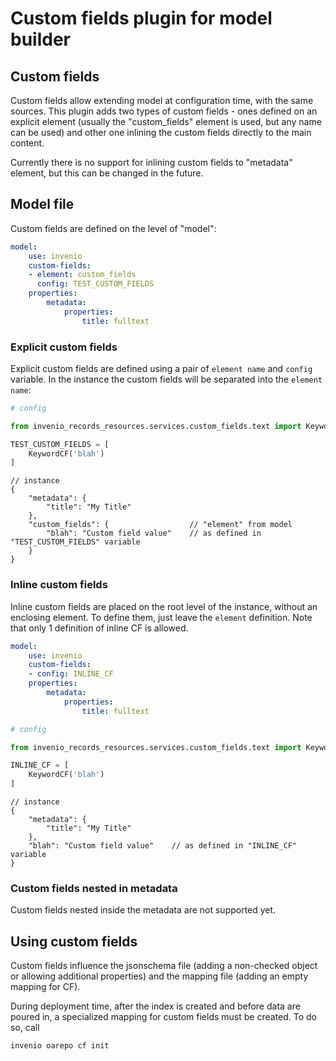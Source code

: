 # Custom fields plugin for model builder

## Custom fields

Custom fields allow extending model at configuration time, with the same sources.
This plugin adds two types of custom fields - ones defined on an explicit element
(usually the "custom_fields" element is used, but any name can be used) and other
one inlining the custom fields directly to the main content.

Currently there is no support for inlining custom fields to "metadata" element,
but this can be changed in the future.

## Model file

Custom fields are defined on the level of "model":

```yaml
model:
    use: invenio
    custom-fields:
    - element: custom_fields
      config: TEST_CUSTOM_FIELDS
    properties:
        metadata:
            properties:
                title: fulltext
```

### Explicit custom fields

Explicit custom fields are defined using a pair of `element name` and `config` variable.
In the instance the custom fields will be separated into the `element name`:

```python
# config

from invenio_records_resources.services.custom_fields.text import KeywordCF

TEST_CUSTOM_FIELDS = [
    KeywordCF('blah')
]
```

```json5
// instance
{
    "metadata": {
        "title": "My Title"
    },
    "custom_fields": {                  // "element" from model
        "blah": "Custom field value"    // as defined in "TEST_CUSTOM_FIELDS" variable
    }
}
```

### Inline custom fields

Inline custom fields are placed on the root level of the instance, without an enclosing element. To define them, just leave the `element` definition. Note that only 1 definition of inline CF is allowed.

```yaml
model:
    use: invenio
    custom-fields:
    - config: INLINE_CF
    properties:
        metadata:
            properties:
                title: fulltext
```


```python
# config

from invenio_records_resources.services.custom_fields.text import KeywordCF

INLINE_CF = [
    KeywordCF('blah')
]
```

```json5
// instance
{
    "metadata": {
        "title": "My Title"
    },
    "blah": "Custom field value"    // as defined in "INLINE_CF" variable
}
```

### Custom fields nested in metadata

Custom fields nested inside the metadata are not supported yet.

## Using custom fields

Custom fields influence the jsonschema file (adding a non-checked object or allowing additional properties) and the mapping file (adding an empty mapping for CF). 

During deployment time, after the index is created and before data are poured in,
a specialized mapping for custom fields must be created. To do so, call

```bash
invenio oarepo cf init
```
